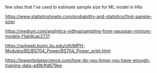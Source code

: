 few sites that I've used to estimate sample size for ML model in Hilo

https://www.statisticshowto.com/probability-and-statistics/find-sample-size/

https://medium.com/analytics-vidhya/sampling-from-gaussian-mixture-models-f1ab9cac2721

https://sphweb.bumc.bu.edu/otlt/MPH-Modules/BS/BS704_Power/BS704_Power_print.html

https://towardsdatascience.com/how-do-you-know-you-have-enough-training-data-ad9b1fd679ee